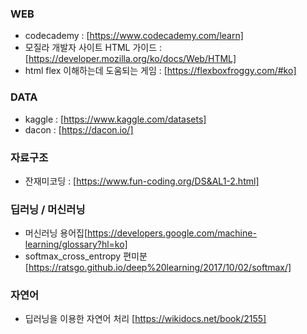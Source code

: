 ### WEB
- codecademy : [https://www.codecademy.com/learn]
- 모질라 개발자 사이트 HTML 가이드 : [https://developer.mozilla.org/ko/docs/Web/HTML]
- html flex 이해하는데 도움되는 게임 : [https://flexboxfroggy.com/#ko]


### DATA
- kaggle : [https://www.kaggle.com/datasets]
- dacon : [https://dacon.io/]


### 자료구조
- 잔재미코딩 : [https://www.fun-coding.org/DS&AL1-2.html]


### 딥러닝 / 머신러닝
- 머신러닝 용어집[https://developers.google.com/machine-learning/glossary?hl=ko]
- softmax_cross_entropy 편미분 [https://ratsgo.github.io/deep%20learning/2017/10/02/softmax/] 


### 자연어
- 딥러닝을 이용한 자연어 처리  [https://wikidocs.net/book/2155]
